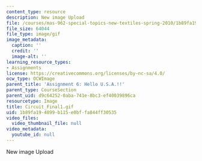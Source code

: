 ```yaml
---
content_type: resource
description: New image Upload
file: /courses/mas-962-special-topics-new-textiles-spring-2010/1b89fa194899b115e0bffa844ff30535_Circuit_Final1.gif
file_size: 64044
file_type: image/gif
image_metadata:
  caption: ''
  credit: ''
  image-alt: ''
learning_resource_types:
- Assignments
license: https://creativecommons.org/licenses/by-nc-sa/4.0/
ocw_type: OCWImage
parent_title: 'Assignment 6: Hello U.S.A.!!'
parent_type: CourseSection
parent_uid: d9c64252-0aba-741e-8bc3-ef40039896ca
resourcetype: Image
title: Circuit_Final1.gif
uid: 1b89fa19-4899-b115-e0bf-fa844ff30535
video_files:
  video_thumbnail_file: null
video_metadata:
  youtube_id: null
---
```

New image Upload